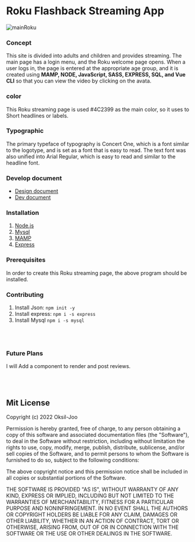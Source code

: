 
# Roku Flashback Streaming App
![mainRoku](https://user-images.githubusercontent.com/72535594/145485291-81e1a99c-2bbe-492d-968b-413c2811790f.jpg)<br/>
### Concept
This site is divided into adults and children and provides streaming. The main page has a login menu, and the Roku welcome page opens. When a user logs in, the page is entered at the appropriate age group, and it is created using **MAMP, NODE, JavaScript, SASS, EXPRESS, SQL, and Vue CLI** so that you can view the video by clicking on the avata.

### color
This Roku streaming page is used #4C2399 as the main color, so it uses to Short headlines or labels. 

### Typographic
The primary typeface of typography is Concert One, which is a font similar to the logotype, and is set as a font that is easy to read. The text font was also unified into Arial Regular, which is easy to read and similar to the headline font.

### Develop document
- [Design document](https://docs.google.com/document/d/1HCrnyL23_EqnntXiBGVfNVKFJAsvMpEt8ApWnenlNnk/edit?usp=sharing)
- [Dev document](https://docs.google.com/document/d/1dldCZPVgjI7pqrYsycNrXO8zZg4jXAPpTUGutPunyFE/edit?usp=sharing)

### Installation
1. [Node.js](https://nodejs.org/)
2. [Mysql](https://www.npmjs.com/package/mysql)
3. [MAMP](https://www.mamp.info/)
4. [Express](http://expressjs.com/en/starter/installing.html)

### Prerequisites
In order to create this Roku streaming page, the above program should be installed.

### Contributing
1. Install Json: `npm init -y`
2. Install express: `npm i -s express`
3. Install Mysql `npm i -s mysql`

<br/><br/>
### Future Plans
I will Add a component to render and post reviews.


<br/><br/>
## Mit License

Copyright (c) 2022 Oksil-Joo

Permission is hereby granted, free of charge, to any person obtaining a copy
of this software and associated documentation files (the "Software"), to deal
in the Software without restriction, including without limitation the rights
to use, copy, modify, merge, publish, distribute, sublicense, and/or sell
copies of the Software, and to permit persons to whom the Software is
furnished to do so, subject to the following conditions:

The above copyright notice and this permission notice shall be included in all
copies or substantial portions of the Software.

THE SOFTWARE IS PROVIDED "AS IS", WITHOUT WARRANTY OF ANY KIND, EXPRESS OR
IMPLIED, INCLUDING BUT NOT LIMITED TO THE WARRANTIES OF MERCHANTABILITY,
FITNESS FOR A PARTICULAR PURPOSE AND NONINFRINGEMENT. IN NO EVENT SHALL THE
AUTHORS OR COPYRIGHT HOLDERS BE LIABLE FOR ANY CLAIM, DAMAGES OR OTHER
LIABILITY, WHETHER IN AN ACTION OF CONTRACT, TORT OR OTHERWISE, ARISING FROM,
OUT OF OR IN CONNECTION WITH THE SOFTWARE OR THE USE OR OTHER DEALINGS IN THE
SOFTWARE.